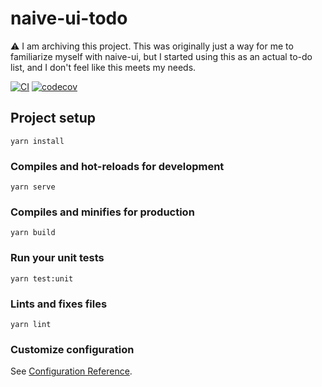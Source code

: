 # naive-ui-todo

:warning: I am archiving this project. This was originally just a way for me to familiarize myself
with naive-ui, but I started using this as an actual to-do list, and I don't feel like this meets
my needs.

[![CI](https://github.com/spenserblack/naive-ui-todo/actions/workflows/ci.yml/badge.svg)](https://github.com/spenserblack/naive-ui-todo/actions/workflows/ci.yml)
[![codecov](https://codecov.io/gh/spenserblack/naive-ui-todo/branch/master/graph/badge.svg)](https://codecov.io/gh/spenserblack/naive-ui-todo)

## Project setup
```
yarn install
```

### Compiles and hot-reloads for development
```
yarn serve
```

### Compiles and minifies for production
```
yarn build
```

### Run your unit tests
```
yarn test:unit
```

### Lints and fixes files
```
yarn lint
```

### Customize configuration
See [Configuration Reference](https://cli.vuejs.org/config/).
